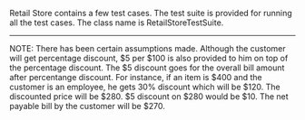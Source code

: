 Retail Store contains a few test cases.
The test suite is provided for running all the test cases. The class name is RetailStoreTestSuite.


*********************************************
NOTE: There has been certain assumptions made. 
Although the customer will get percentage discount, $5 per $100 is also provided to him on top of the percentage discount. The $5 discount goes for the overall bill amount after percentange discount. For instance, if an item is $400 and the customer is an employee, he gets 30% discount which will be $120. The discounted price will be $280. $5 discount on $280 would be $10. The net payable bill by the customer will be $270.
